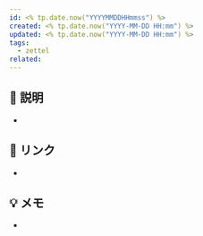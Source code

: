 ```yaml
---
id: <% tp.date.now("YYYYMMDDHHmmss") %>
created: <% tp.date.now("YYYY-MM-DD HH:mm") %>
updated: <% tp.date.now("YYYY-MM-DD HH:mm") %>
tags:
  - zettel
related:
---
```


## 📝 説明
-  

## 🔗 リンク
- 

## 💡 メモ
- 
